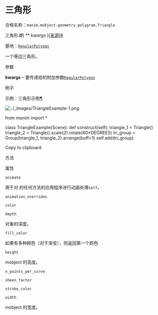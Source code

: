 # 三角形

合格名称：`manim.mobject.geometry.polygram.Triangle`

三角形*类*( _\*\* kwargs_ )[\[来源\]](../_modules/manim/mobject/geometry/polygram.html#Triangle)[#](#manim.mobject.geometry.polygram.Triangle "此定义的固定链接")

基地：[`RegularPolygon`](manim.mobject.geometry.polygram.RegularPolygon.html#manim.mobject.geometry.polygram.RegularPolygon "manim.mobject.geometry.polygram.RegularPolygon")

一个等边三角形。

参数

**kwargs** – 要传递给的附加参数[`RegularPolygon`](manim.mobject.geometry.polygram.RegularPolygon.html#manim.mobject.geometry.polygram.RegularPolygon "manim.mobject.geometry.polygram.RegularPolygon")

例子

示例：三角形示例[¶](#triangleexample)

![../_images/TriangleExample-1.png](../_images/TriangleExample-1.png)

from manim import \*

class TriangleExample(Scene):
def construct(self):
triangle_1 = Triangle()
triangle_2 = Triangle().scale(2).rotate(60\*DEGREES)
tri_group = Group(triangle_1, triangle_2).arrange(buff=1)
self.add(tri_group)

Copy to clipboard

方法

属性

`animate`

用于对 的任何方法的应用程序进行动画处理`self`。

`animation_overrides`

`color`

`depth`

对象的深度。

`fill_color`

如果有多种颜色（对于渐变），则返回第一个颜色

`height`

mobject 的高度。

`n_points_per_curve`

`sheen_factor`

`stroke_color`

`width`

mobject 的宽度。
